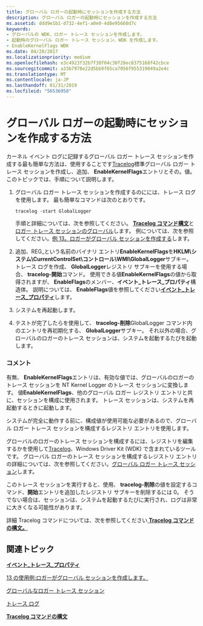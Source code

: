```yaml
---
title: グローバル ロガーの起動時にセッションを作成する方法
description: グローバル ロガーの起動時にセッションを作成する方法
ms.assetid: ddd9e1b1-d732-4ef1-a0e0-4d8e95660d7c
keywords:
- グローバルの WDK、ロガー トレース セッションを作成します。
- 起動時のグローバル ロガー トレース セッション、WDK を作成します。
- EnableKernelFlags WDK
ms.date: 04/20/2017
ms.localizationpriority: medium
ms.openlocfilehash: e3c4923f32b7f38f04c30f28ec8375168f42cbce
ms.sourcegitcommit: a33b7978e22d5bb9f65ca7056f955319049a2e4c
ms.translationtype: MT
ms.contentlocale: ja-JP
ms.lasthandoff: 01/31/2019
ms.locfileid: "56536958"
---
```

# <a name="how-to-create-a-boot-time-global-logger-session"></a>グローバル ロガーの起動時にセッションを作成する方法


カーネル イベント ログに記録するグローバル ロガー トレース セッションを作成する最も簡単な方法は、使用することです[Tracelog](tracelog.md)標準グローバル ロガー トレース セッションを作成し、追加、 **EnableKernelFlags**エントリとその。値。 このトピックでは、手順について説明します。

1.  グローバル ロガー トレース セッションを作成するのにには、トレース ログを使用します。 最も簡単なコマンドは次のとおりです。

    ```
    tracelog -start GlobalLogger
    ```

    手順と詳細については、次を参照してください。 [ **Tracelog コマンド構文**](tracelog-command-syntax.md)と[ロガー トレース セッションのグローバル](global-logger-trace-session.md)します。 例については、次を参照してください。[例 13。ロガーがグローバル セッションを作成する](example-13--creating-a-global-logger-session.md)します。

2.  追加、REG\_という名前のバイナリ エントリ**EnableKernelFlags**を**HKLM\\システム\\CurrentControlSet\\コントロール\\WMI\\GlobalLogger**サブキー。 トレース ログを作成、 **GlobalLogger**レジストリ サブキーを使用する場合、 **tracelog-開始**コマンド。 使用できる値**EnableKernelFlags**の値から取得されますが、 **EnableFlags**のメンバー、**イベント\_トレース\_プロパティ**構造体。 説明については、 **EnableFlags**値を参照してください[**イベント\_トレース\_プロパティ**](https://msdn.microsoft.com/library/windows/desktop/aa363784)します。

3.  システムを再起動します。

4.  テストが完了したらを使用して、 **tracelog-削除**GlobalLogger コマンド内のエントリを再初期化する、 **GlobalLogger**サブキー。 それ以外の場合、グローバルのロガーのトレース セッションは、システムを起動するたびを起動します。

### <a name="span-idcommentsspanspan-idcommentsspancomments"></a><span id="comments"></span><span id="COMMENTS"></span>コメント

有無、 **EnableKernelFlags**エントリは、有効な値では、グローバルのロガーのトレース セッションを NT Kernel Logger のトレース セッションに変換します。 値**EnableKernelFlags**、他のグローバル ロガー レジストリ エントリと共に、セッションを構成に使用されます。 トレース セッションは、システムを再起動するときに起動します。

システムが完全に動作する前に、構成値が使用可能な必要があるので、グローバル ロガー トレース セッションを構成するレジストリ エントリを使用します。

グローバルのロガーのトレース セッションを構成するには、レジストリを編集するかを使用して[Tracelog](tracelog.md)、Windows Driver Kit (WDK) で含まれているツールです。 グローバル ロガーのトレース セッションを構成するレジストリ エントリの詳細については、次を参照してください。[グローバル ロガー トレース セッション](global-logger-trace-session.md)します。

このトレース セッションを実行すると、使用、 **tracelog-削除**の値を設定するコマンド、**開始**エントリを追加したレジストリ サブキーを削除するには 0。 そうでない場合は、セッションは、システムを起動するたびに実行され、ログは非常に大きくなる可能性があります。

詳細 Tracelog コマンドについては、次を参照してください[ **Tracelog コマンドの構文。**](tracelog-command-syntax.md)

## <a name="span-idrelatedtopicsspanrelated-topics"></a><span id="related_topics"></span>関連トピック


[**イベント\_トレース\_プロパティ**](https://msdn.microsoft.com/library/windows/desktop/aa363784)

[13 の使用例:ロガーがグローバル セッションを作成します。](example-13--creating-a-global-logger-session.md)

[グローバルなロガー トレース セッション](global-logger-trace-session.md)

[トレース ログ](tracelog.md)

[**Tracelog コマンドの構文**](tracelog-command-syntax.md)

 

 






